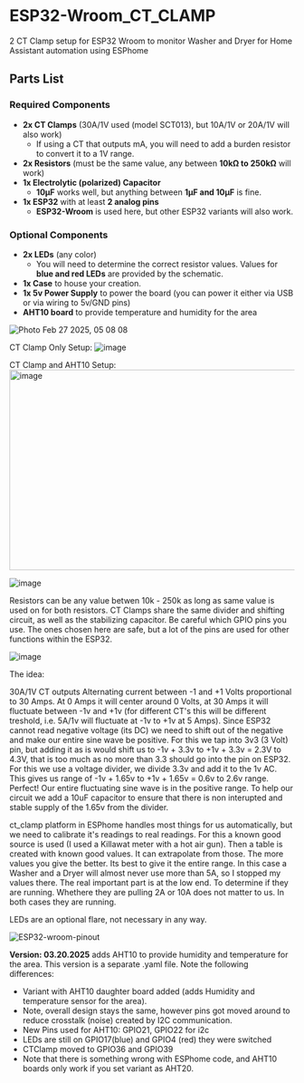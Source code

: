 # ESP32-Wroom_CT_CLAMP
2 CT Clamp setup for ESP32 Wroom to monitor Washer and Dryer for Home Assistant automation using ESPhome

## Parts List  

### Required Components  
- **2x CT Clamps** (30A/1V used (model SCT013), but 10A/1V or 20A/1V will also work)  
  - If using a CT that outputs mA, you will need to add a burden resistor to convert it to a 1V range.  
- **2x Resistors** (must be the same value, any between **10kΩ to 250kΩ** will work)  
- **1x Electrolytic (polarized) Capacitor**  
  - **10µF** works well, but anything between **1µF and 10µF** is fine.  
- **1x ESP32** with at least **2 analog pins**  
  - **ESP32-Wroom** is used here, but other ESP32 variants will also work.  

### Optional Components  
- **2x LEDs** (any color)  
  - You will need to determine the correct resistor values. Values for **blue and red LEDs** are provided by the schematic.  
- **1x Case** to house your creation.  
- **1x 5v Power Supply** to power the board (you can power it either via USB or via wiring to 5v/GND pins)
- **AHT10 board** to provide temperature and humidity for the area

![Photo Feb 27 2025, 05 08 08](https://github.com/user-attachments/assets/3aeb0cec-b630-49df-a5b0-3be955b8340d)

CT Clamp Only Setup:
![image](https://github.com/user-attachments/assets/dfd6088e-8c73-4b01-954f-bd02656b928e)

CT Clamp and AHT10 Setup:
<img width="1249" height="354" alt="image" src="https://github.com/user-attachments/assets/823dab3f-d29b-4047-949b-f2235ff67215" />

![image](https://github.com/user-attachments/assets/797715c0-7382-4134-af4f-e4ab4e6dd585)

Resistors can be any value betwen 10k - 250k as long as same value is used on for both resistors. CT Clamps share the same divider and shifting circuit, as well as the stabilizing capacitor.
Be careful  which GPIO pins you use. The ones chosen here are safe, but a lot of the pins are used for other functions within the ESP32.

![image](https://github.com/user-attachments/assets/5c0a3a37-a41c-4984-9a88-4d00235be426)

The idea:

30A/1V CT outputs Alternating current between -1 and +1 Volts proportional to 30 Amps. At 0 Amps it will center around 0 Volts, at 30 Amps it will fluctuate between -1v and +1v (for different CT's this will be different treshold, i.e. 5A/1v will fluctuate at -1v to +1v at 5 Amps). Since ESP32 cannot read negative voltage (its DC) we need to shift out of the negative and make our entire sine wave be positive. For this we tap into 3v3 (3 Volt) pin, but adding it as is would shift us to -1v + 3.3v to +1v + 3.3v = 2.3V to 4.3V, that is too much as no more  than 3.3 should go into the pin on ESP32. For this we use a voltage divider, we divide 3.3v and add it to the  1v AC. This gives us range of -1v + 1.65v to +1v + 1.65v = 0.6v to 2.6v range. Perfect! Our entire fluctuating sine wave is in the positive range. To help our circuit we add a 10uF capacitor to ensure that there is non interupted and stable supply of the 1.65v from the divider.

ct_clamp platform in ESPhome handles most things for us automatically, but we need to calibrate it's readings to real readings. For this a known good source is used (I used a Killawat meter with a hot air gun). Then a table is created with known good values. It can extrapolate from those.  The more values you give the better. Its best to give it the entire range. In this case a Washer and a Dryer will almost never use more than 5A,  so I stopped my values there. The real important part is at the low end. To determine if they are running. Whethere they are pulling 2A or 10A does not matter to us. In both cases they are running.

LEDs are an optional flare, not necessary in any way.

![ESP32-wroom-pinout](https://github.com/user-attachments/assets/c9cd9af5-96f4-448b-8616-c07357d4b35c)

**Version: 03.20.2025** adds AHT10 to provide humidity and temperature for the area. This version is a separate .yaml file. Note the following differences:
  - Variant with AHT10 daughter board added (adds Humidity and temperature sensor for the area).
  - Note, overall design stays the same, however pins got moved around to reduce crosstalk (noise) created by I2C communication.
  - New Pins used for AHT10: GPIO21, GPIO22 for i2c
  - LEDs are still on GPIO17(blue) and GPIO4 (red) they were switched
  - CTClamp moved to GPIO36 and GPIO39
  - Note that there is something wrong with ESPhome code, and AHT10 boards only work if you set variant as AHT20.
